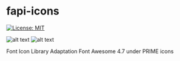 # fapi-icons
[![License: MIT](https://img.shields.io/badge/License-MIT-yellow.svg)](https://opensource.org/licenses/MIT)

![alt text](https://img.fortawesome.com/349cfdf6/logo-fa-free.svg" "Font Awesome 4.7")
![alt text](https://www.primefaces.org/wp-content/uploads/2018/07/primeicons-logo.svg "PrimeIcons")

Font Icon Library
Adaptation Font Awesome 4.7 under PRIME icons
